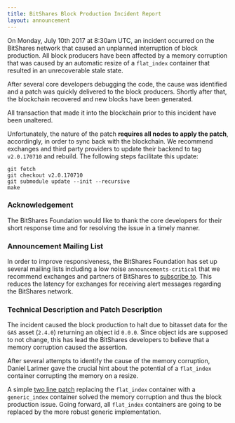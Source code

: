 ```yaml
---
title: BitShares Block Production Incident Report
layout: announcement
---
```


On Monday, July 10th 2017 at 8:30am UTC, an incident occurred on the BitShares
network that caused an unplanned interruption of block production. All block
producers have been affected by a memory corruption that was caused by an
automatic resize of a `flat_index` container that resulted in an unrecoverable
stale state.

After several core developers debugging the code, the cause was identified and
a patch was quickly delivered to the block producers. Shortly after that, the
blockchain recovered and new blocks have been generated.

All transaction that made it into the blockchain prior to this incident have
been unaltered.

Unfortunately, the nature of the patch **requires all nodes to apply the
patch**, accordingly, in order to sync back with the blockchain. We recommend
exchanges and third party providers to update their backend to tag
`v2.0.170710` and rebuild. The following steps facilitate this update:

    git fetch
    git checkout v2.0.170710
    git submodule update --init --recursive
    make

### Acknowledgement

The BitShares Foundation would like to thank the core developers for their
short response time and for resolving the issue in a timely manner.

### Announcement Mailing List

In order to improve responsiveness, the BitShares Foundation has set up several
mailing lists including a low noise `announcements-critical` that we recommend
exchanges and partners of BitShares to [subscribe
to](http://lists.bitshares.foundation). This reduces the latency for exchanges
for receiving alert messages regarding the BitShares network.

### Technical Description and Patch Description

The incident caused the block production to halt due to bitasset data for
the `GAS` asset (`2.4.0`) returning an object id `0.0.0`. Since object ids
are supposed to not change, this has lead the BitShares developers to believe
that a memory corruption caused the assertion.

After several attempts to identify the cause of the memory corruption, Daniel
Larimer gave the crucial hint about the potential of a `flat_index` container
corrupting the memory on a resize.

A simple [two line patch]() replacing the `flat_index` container with a
`generic_index` container solved the memory corruption and thus the block
production issue. Going forward, all `flat_index` containers are going to be
replaced by the more robust generic implementation.
